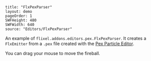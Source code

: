 ```
title: "FlxPexParser"
layout: demo
pageOrder: 1
SWFHeight: 480
SWFWidth: 640
source: "Editors/FlxPexParser"
```

An example of `flixel.addons.editors.pex.FlxPexParser`. It creates a `FlxEmitter` from a `.pex` file created with the [Pex Particle Editor](http://onebyonedesign.com/flash/particleeditor/).

You can drag your mouse to move the fireball.
